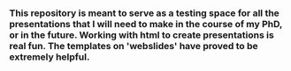 ### This repository is meant to serve as a testing space for all the presentations that I will need to make in the course of my PhD, or in the future. Working with html to create presentations is real fun. The templates on 'webslides' have proved to be extremely helpful.
